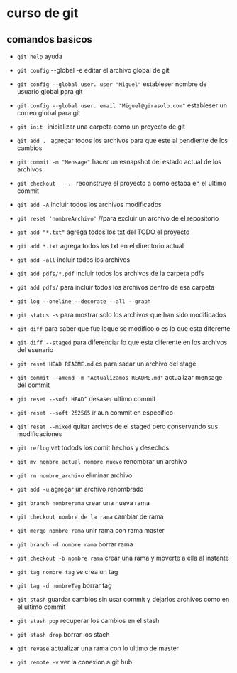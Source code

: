 # curso de git

## comandos basicos

* `git help`  ayuda

* `git config` --global -e editar el archivo global de git

* `git config --global user. user "Miguel"`  estableser nombre de usuario global para git

* `git config --global user. email "Miguel@girasolo.com"` estableser un correo global para git

* `git init ` inicializar una carpeta como un proyecto de git

* `git add . ` agregar todos los archivos para que este al pendiente de los cambios

* `git commit -m "Mensage"`  hacer un esnapshot del estado actual de los archivos

* `git checkout -- . ` reconstruye el proyecto a como estaba en el ultimo commit

* `git add -A` incluir todos los archivos modificados

* `git reset 'nombreArchivo'` //para excluir un archivo de el repositorio

* `git add "*.txt"` agrega todos los txt del TODO el proyecto

* `git add *.txt` agrega todos los txt en el directorio actual

* `git add -all` incluir todos los archivos

* `git add pdfs/*.pdf`  incluir todos los archivos de la carpeta pdfs

* `git add pdfs/`  para incluir todos los archivos dentro de esa carpeta

* `git log --oneline --decorate --all --graph`

* `git status -s` para mostrar solo los archivos que han sido modificados

* `git diff` para saber que fue loque se modifico o es lo que esta diferente

* `git diff --staged` para diferenciar lo que esta diferente en los archivos del esenario

* `git reset HEAD README.md` es para sacar un archivo del stage

* `git commit --amend -m "Actualizamos README.md"` actualizar mensage del commit

* `git reset --soft HEAD^` desaser ultimo commit

* `git reset --soft 252565` ir aun commit en especifico

* `git reset --mixed` quitar arcivos de el staged pero conservando sus modificaciones

* `git reflog` vet todods los comit hechos y desechos

* `git mv nombre_actual nombre_nuevo` renombrar un archivo

* `git rm nombre_archivo` eliminar archivo

* `git add -u` agregar un archivo renombrado

* `git branch nombrerama` crear una nueva rama

* `git checkout nombre de la rama` cambiar de rama

* `git merge nombre rama` unir rama con rama master

* `git branch -d nombre rama` borrar rama

* `git checkout -b nombre rama` crear una rama y moverte a ella al instante

* `git tag nombre tag` se crea un tag

* `git tag -d nombreTag` borrar tag

* `git stash` guardar cambios sin usar commit y dejarlos archivos como en el ultimo commit

* `git stash pop` recuperar los cambios en el stash

* `git stash drop` borrar los stach

* `git revase` actualizar una rama con lo ultimo de master

* `git remote -v` ver la conexion a git hub
